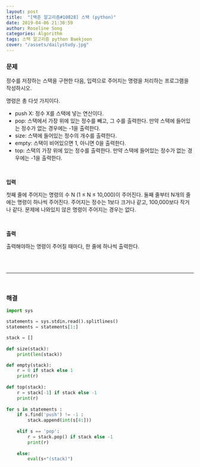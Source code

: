 ```yaml
---
layout: post
title:  "[백준 알고리즘#10828] 스택 (python)"
date: 2019-04-06 21:30:59
author: Roseline Song
categories: Algorithm
tags: 스택 알고리즘 python Baekjoon
cover: "/assets/dailystudy.jpg"
---
```


### 문제 

정수를 저장하는 스택을 구현한 다음, 입력으로 주어지는 명령을 처리하는 프로그램을 작성하시오.

명령은 총 다섯 가지이다.

- push X: 정수 X를 스택에 넣는 연산이다.
- pop: 스택에서 가장 위에 있는 정수를 빼고, 그 수를 출력한다. 만약 스택에 들어있는 정수가 없는 경우에는 -1을 출력한다.
- size: 스택에 들어있는 정수의 개수를 출력한다.
- empty: 스택이 비어있으면 1, 아니면 0을 출력한다.
- top: 스택의 가장 위에 있는 정수를 출력한다. 만약 스택에 들어있는 정수가 없는 경우에는 -1을 출력한다.

<br>

**입력**

첫째 줄에 주어지는 명령의 수 N (1 ≤ N ≤ 10,000)이 주어진다. 둘째 줄부터 N개의 줄에는 명령이 하나씩 주어진다. 주어지는 정수는 1보다 크거나 같고, 100,000보다 작거나 같다. 문제에 나와있지 않은 명령이 주어지는 경우는 없다.

<br>

**출력**

출력해야하는 명령이 주어질 때마다, 한 줄에 하나씩 출력한다.

<br>
<br>

<hr>

<br>


### 해결

```python
import sys 

statements = sys.stdin.read().splitlines()
statements = statements[1:]

stack = []
    
def size(stack):
    print(len(stack))

def empty(stack):
    r = 0 if stack else 1
    print(r)
    
def top(stack):
    r = stack[-1] if stack else -1
    print(r)
    
for s in statements : 
    if s.find('push') != -1 : 
        stack.append(int(s[4:]))
        
    elif s == 'pop':
        r = stack.pop() if stack else -1
        print(r)
    
    else:
        eval(s+"(stack)")
```

<br>
<br>
